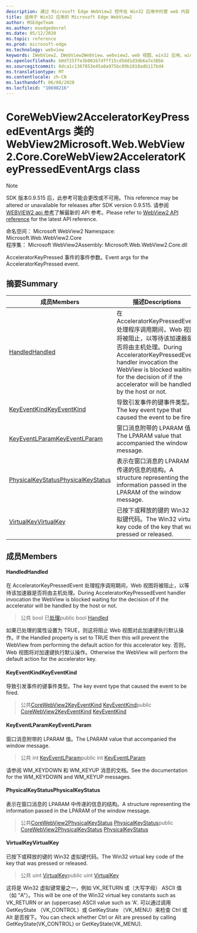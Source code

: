 ```yaml
---
description: 通过 Microsoft Edge WebView2 控件在 Win32 应用中托管 web 内容
title: 适用于 Win32 应用的 Microsoft Edge WebView2
author: MSEdgeTeam
ms.author: msedgedevrel
ms.date: 05/12/2020
ms.topic: reference
ms.prod: microsoft-edge
ms.technology: webview
keywords: IWebView2、IWebView2WebView、webview2、web 视图、win32 应用、win32、edge、ICoreWebView2、ICoreWebView2Controller、浏览器控件、边缘 html
ms.openlocfilehash: b0df25ffe3b00267dfff15cd50d1d3db6a7e38bb
ms.sourcegitcommit: 8dca1c1367853e45a0a975bc89b1818adb117bd4
ms.translationtype: MT
ms.contentlocale: zh-CN
ms.lasthandoff: 06/08/2020
ms.locfileid: "10698216"
---
```

# <span data-ttu-id="1c4af-104">CoreWebView2AcceleratorKeyPressedEventArgs 类的 WebView2</span><span class="sxs-lookup"><span data-stu-id="1c4af-104">Microsoft.Web.WebView2.Core.CoreWebView2AcceleratorKeyPressedEventArgs class</span></span> 

> [!NOTE]
> <span data-ttu-id="1c4af-105">SDK 版本0.9.515 后，此参考可能会更改或不可用。</span><span class="sxs-lookup"><span data-stu-id="1c4af-105">This reference may be altered or unavailable for releases after SDK version 0.9.515.</span></span> <span data-ttu-id="1c4af-106">请参阅[WEBVIEW2 api 参考](../../../webview2-api-reference.md)了解最新的 API 参考。</span><span class="sxs-lookup"><span data-stu-id="1c4af-106">Please refer to [WebView2 API reference](../../../webview2-api-reference.md) for the latest API reference.</span></span>

<span data-ttu-id="1c4af-107">命名空间： Microsoft WebView2 </span><span class="sxs-lookup"><span data-stu-id="1c4af-107">Namespace: Microsoft.Web.WebView2.Core</span></span>\
<span data-ttu-id="1c4af-108">程序集： Microsoft WebView2</span><span class="sxs-lookup"><span data-stu-id="1c4af-108">Assembly: Microsoft.Web.WebView2.Core.dll</span></span>

<span data-ttu-id="1c4af-109">AcceleratorKeyPressed 事件的事件参数。</span><span class="sxs-lookup"><span data-stu-id="1c4af-109">Event args for the AcceleratorKeyPressed event.</span></span>

## <span data-ttu-id="1c4af-110">摘要</span><span class="sxs-lookup"><span data-stu-id="1c4af-110">Summary</span></span>

 <span data-ttu-id="1c4af-111">成员</span><span class="sxs-lookup"><span data-stu-id="1c4af-111">Members</span></span>                        | <span data-ttu-id="1c4af-112">描述</span><span class="sxs-lookup"><span data-stu-id="1c4af-112">Descriptions</span></span>
--------------------------------|---------------------------------------------
[<span data-ttu-id="1c4af-113">Handled</span><span class="sxs-lookup"><span data-stu-id="1c4af-113">Handled</span></span>](#handled) | <span data-ttu-id="1c4af-114">在 AcceleratorKeyPressedEvent 处理程序调用期间，Web 视图将被阻止，以等待该加速器是否将由主机处理。</span><span class="sxs-lookup"><span data-stu-id="1c4af-114">During AcceleratorKeyPressedEvent handler invocation the WebView is blocked waiting for the decision of if the accelerator will be handled by the host or not.</span></span>
[<span data-ttu-id="1c4af-115">KeyEventKind</span><span class="sxs-lookup"><span data-stu-id="1c4af-115">KeyEventKind</span></span>](#keyeventkind) | <span data-ttu-id="1c4af-116">导致引发事件的键事件类型。</span><span class="sxs-lookup"><span data-stu-id="1c4af-116">The key event type that caused the event to be fired.</span></span>
[<span data-ttu-id="1c4af-117">KeyEventLParam</span><span class="sxs-lookup"><span data-stu-id="1c4af-117">KeyEventLParam</span></span>](#keyeventlparam) | <span data-ttu-id="1c4af-118">窗口消息附带的 LPARAM 值。</span><span class="sxs-lookup"><span data-stu-id="1c4af-118">The LPARAM value that accompanied the window message.</span></span>
[<span data-ttu-id="1c4af-119">PhysicalKeyStatus</span><span class="sxs-lookup"><span data-stu-id="1c4af-119">PhysicalKeyStatus</span></span>](#physicalkeystatus) | <span data-ttu-id="1c4af-120">表示在窗口消息的 LPARAM 中传递的信息的结构。</span><span class="sxs-lookup"><span data-stu-id="1c4af-120">A structure representing the information passed in the LPARAM of the window message.</span></span>
[<span data-ttu-id="1c4af-121">VirtualKey</span><span class="sxs-lookup"><span data-stu-id="1c4af-121">VirtualKey</span></span>](#virtualkey) | <span data-ttu-id="1c4af-122">已按下或释放的键的 Win32 虚拟键代码。</span><span class="sxs-lookup"><span data-stu-id="1c4af-122">The Win32 virtual key code of the key that was pressed or released.</span></span>

## <span data-ttu-id="1c4af-123">成员</span><span class="sxs-lookup"><span data-stu-id="1c4af-123">Members</span></span>

#### <span data-ttu-id="1c4af-124">Handled</span><span class="sxs-lookup"><span data-stu-id="1c4af-124">Handled</span></span> 

<span data-ttu-id="1c4af-125">在 AcceleratorKeyPressedEvent 处理程序调用期间，Web 视图将被阻止，以等待该加速器是否将由主机处理。</span><span class="sxs-lookup"><span data-stu-id="1c4af-125">During AcceleratorKeyPressedEvent handler invocation the WebView is blocked waiting for the decision of if the accelerator will be handled by the host or not.</span></span>

> <span data-ttu-id="1c4af-126">公共 bool 已[处理](#handled)</span><span class="sxs-lookup"><span data-stu-id="1c4af-126">public bool [Handled](#handled)</span></span>

<span data-ttu-id="1c4af-127">如果已处理的属性设置为 TRUE，则这将阻止 Web 视图对此加速键执行默认操作。</span><span class="sxs-lookup"><span data-stu-id="1c4af-127">If the Handled property is set to TRUE then this will prevent the WebView from performing the default action for this accelerator key.</span></span> <span data-ttu-id="1c4af-128">否则，Web 视图将对加速键执行默认操作。</span><span class="sxs-lookup"><span data-stu-id="1c4af-128">Otherwise the WebView will perform the default action for the accelerator key.</span></span>

#### <span data-ttu-id="1c4af-129">KeyEventKind</span><span class="sxs-lookup"><span data-stu-id="1c4af-129">KeyEventKind</span></span> 

<span data-ttu-id="1c4af-130">导致引发事件的键事件类型。</span><span class="sxs-lookup"><span data-stu-id="1c4af-130">The key event type that caused the event to be fired.</span></span>

> <span data-ttu-id="1c4af-131">公共[CoreWebView2KeyEventKind](./namespace-microsoft-web-webview2-core.md) [KeyEventKind](#keyeventkind)</span><span class="sxs-lookup"><span data-stu-id="1c4af-131">public [CoreWebView2KeyEventKind](./namespace-microsoft-web-webview2-core.md) [KeyEventKind](#keyeventkind)</span></span>

#### <span data-ttu-id="1c4af-132">KeyEventLParam</span><span class="sxs-lookup"><span data-stu-id="1c4af-132">KeyEventLParam</span></span> 

<span data-ttu-id="1c4af-133">窗口消息附带的 LPARAM 值。</span><span class="sxs-lookup"><span data-stu-id="1c4af-133">The LPARAM value that accompanied the window message.</span></span>

> <span data-ttu-id="1c4af-134">公共 int [KeyEventLParam](#keyeventlparam)</span><span class="sxs-lookup"><span data-stu-id="1c4af-134">public int [KeyEventLParam](#keyeventlparam)</span></span>

<span data-ttu-id="1c4af-135">请参阅 WM_KEYDOWN 和 WM_KEYUP 消息的文档。</span><span class="sxs-lookup"><span data-stu-id="1c4af-135">See the documentation for the WM_KEYDOWN and WM_KEYUP messages.</span></span>

#### <span data-ttu-id="1c4af-136">PhysicalKeyStatus</span><span class="sxs-lookup"><span data-stu-id="1c4af-136">PhysicalKeyStatus</span></span> 

<span data-ttu-id="1c4af-137">表示在窗口消息的 LPARAM 中传递的信息的结构。</span><span class="sxs-lookup"><span data-stu-id="1c4af-137">A structure representing the information passed in the LPARAM of the window message.</span></span>

> <span data-ttu-id="1c4af-138">公共[CoreWebView2PhysicalKeyStatus](microsoft-web-webview2-core-corewebview2physicalkeystatus.md) [PhysicalKeyStatus](#physicalkeystatus)</span><span class="sxs-lookup"><span data-stu-id="1c4af-138">public [CoreWebView2PhysicalKeyStatus](microsoft-web-webview2-core-corewebview2physicalkeystatus.md) [PhysicalKeyStatus](#physicalkeystatus)</span></span>

#### <span data-ttu-id="1c4af-139">VirtualKey</span><span class="sxs-lookup"><span data-stu-id="1c4af-139">VirtualKey</span></span> 

<span data-ttu-id="1c4af-140">已按下或释放的键的 Win32 虚拟键代码。</span><span class="sxs-lookup"><span data-stu-id="1c4af-140">The Win32 virtual key code of the key that was pressed or released.</span></span>

> <span data-ttu-id="1c4af-141">公共 uint [VirtualKey](#virtualkey)</span><span class="sxs-lookup"><span data-stu-id="1c4af-141">public uint [VirtualKey](#virtualkey)</span></span>

<span data-ttu-id="1c4af-142">这将是 Win32 虚拟键常量之一，例如 VK_RETURN 或（大写字母） ASCII 值（如 "A"）。</span><span class="sxs-lookup"><span data-stu-id="1c4af-142">This will be one of the Win32 virtual key constants such as VK_RETURN or an (uppercase) ASCII value such as 'A'.</span></span> <span data-ttu-id="1c4af-143">可以通过调用 GetKeyState （VK_CONTROL）或 GetKeyState （VK_MENU）来检查 Ctrl 或 Alt 是否按下。</span><span class="sxs-lookup"><span data-stu-id="1c4af-143">You can check whether Ctrl or Alt are pressed by calling GetKeyState(VK_CONTROL) or GetKeyState(VK_MENU).</span></span>

